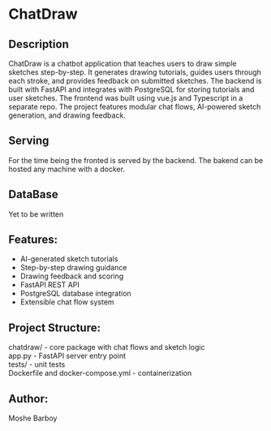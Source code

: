 
# ChatDraw 

## Description
ChatDraw is a chatbot application that teaches users to draw simple sketches step-by-step. It generates drawing tutorials, guides users through each stroke, and provides feedback on submitted sketches. The backend is built with FastAPI and integrates with PostgreSQL for storing tutorials and user sketches. The frontend was built using vue.js and Typescript in a separate repo. The project features modular chat flows, AI-powered sketch generation, and drawing feedback.

## Serving 
For the time being the fronted is served by the backend. The bakend can be hosted any machine with a docker. 

## DataBase 
Yet to be written

## Features:
- AI-generated sketch tutorials
- Step-by-step drawing guidance
- Drawing feedback and scoring
- FastAPI REST API
- PostgreSQL database integration
- Extensible chat flow system

## Project Structure: 
chatdraw/ - core package with chat flows and sketch logic  
app.py - FastAPI server entry point  
tests/ - unit tests  
Dockerfile and docker-compose.yml - containerization

## Author: 
Moshe Barboy
